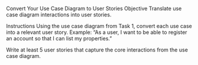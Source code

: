 Convert Your Use Case Diagram to User Stories Objective Translate use case diagram interactions into user stories.

Instructions Using the use case diagram from Task 1, convert each use case into a relevant user story. Example: “As a user, I want to be able to register an account so that I can list my properties.”

Write at least 5 user stories that capture the core interactions from the use case diagram.
